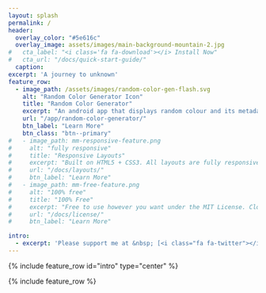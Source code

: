```yaml
---
layout: splash
permalink: /
header:
  overlay_color: "#5e616c"
  overlay_image: assets/images/main-background-mountain-2.jpg
#   cta_label: "<i class='fa fa-download'></i> Install Now"
#   cta_url: "/docs/quick-start-guide/"
  caption:
excerpt: 'A journey to unknown'
feature_row:
  - image_path: /assets/images/random-color-gen-flash.svg
    alt: "Random Color Generator Icon"
    title: "Random Color Generator"
    excerpt: "An android app that displays random colour and its metadata."
    url: "/app/random-color-generator/"
    btn_label: "Learn More"
    btn_class: "btn--primary"
#   - image_path: mm-responsive-feature.png
#     alt: "fully responsive"
#     title: "Responsive Layouts"
#     excerpt: "Built on HTML5 + CSS3. All layouts are fully responsive with helpers to augment your content."
#     url: "/docs/layouts/"
#     btn_label: "Learn More"
#   - image_path: mm-free-feature.png
#     alt: "100% free"
#     title: "100% Free"
#     excerpt: "Free to use however you want under the MIT License. Clone it, fork it, customize it, whatever!"
#     url: "/docs/license/"
#     btn_label: "Learn More"

intro:
  - excerpt: 'Please support me at &nbsp; [<i class="fa fa-twitter"></i> @mmistakes](https://twitter.com/mmistakes){: .btn .btn--twitter}'
---
```


{% include feature_row id="intro" type="center" %}

{% include feature_row %}
